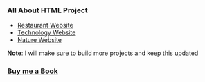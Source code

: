 ### All About HTML Project


- [Restaurant Website](https://praveenoruganti.github.io/praveenoruganti-html/0_Projects/praveenoruganti-restaurant-website)
- [Technology Website](https://praveenoruganti.github.io/praveenoruganti-html/0_Projects/praveenoruganti-technology-website)
- [Nature Website](https://praveenoruganti.github.io/praveenoruganti-html/0_Projects/praveenoruganti-nature-website)

**Note**: I will make sure to build more projects and keep this updated

### [Buy me a Book](https://bit.ly/388sUbE)

